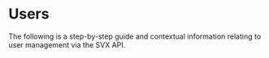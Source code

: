 # Users

The following is a step-by-step guide and contextual information relating to user management via the SVX API.
